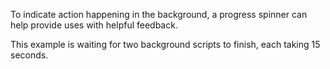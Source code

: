 To indicate action happening in the background, a progress spinner can help provide uses with helpful feedback.

This example is waiting for two background scripts to finish, each taking 15 seconds.
